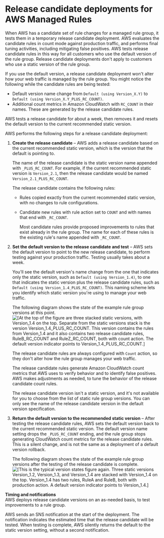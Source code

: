 # Release candidate deployments for AWS Managed Rules<a name="waf-managed-rule-groups-deployments-release-candidate"></a>

When AWS has a candidate set of rule changes for a managed rule group, it tests them in a temporary release candidate deployment\. AWS evaluates the candidate rules in count mode against production traffic, and performs final tuning activities, including mitigating false positives\. AWS tests release candidate rules in this way for all customers who use the default version of the rule group\. Release candidate deployments don't apply to customers who use a static version of the rule group\.

If you use the default version, a release candidate deployment won't alter how your web traffic is managed by the rule group\. You might notice the following while the candidate rules are being tested: 
+ Default version name change from `Default (using Version_X.Y)` to `Default (using Version_X.Y_PLUS_RC_COUNT)`\. 
+ Additional count metrics in Amazon CloudWatch with `RC_COUNT` in their names\. These are generated by the release candidate rules\.

AWS tests a release candidate for about a week, then removes it and resets the default version to the current recommended static version\. 

AWS performs the following steps for a release candidate deployment: 

1. **Create the release candidate** – AWS adds a release candidate based on the current recommended static version, which is the version that the default is pointing to\. 

   The name of the release candidate is the static version name appended with `_PLUS_RC_COUNT`\. For example, if the current recommended static version is `Version_2.1`, then the release candidate would be named `Version_2.1_PLUS_RC_COUNT`\.

   The release candidate contains the following rules: 
   + Rules copied exactly from the current recommended static version, with no changes to rule configurations\. 
   + Candidate new rules with rule action set to `COUNT` and with names that end with `_RC_COUNT`\. 

     Most candidate rules provide proposed improvements to rules that exist already in the rule group\. The name for each of these rules is the existing rule's name appended with `_RC_COUNT`\. 

1. **Set the default version to the release candidate and test** – AWS sets the default version to point to the new release candidate, to perform testing against your production traffic\. Testing usually takes about a week\.

    You'll see the default version's name change from the one that indicates only the static version, such as `Default (using Version_1.4)`, to one that indicates the static version plus the release candidate rules, such as `Default (using Version_1.4_PLUS_RC_COUNT)`\. This naming scheme lets you identify which static version you're using to manage your web traffic\. 

   The following diagram shows the state of the example rule group versions at this point\.   
![\[At the top of the figure are three stacked static versions, with Version_1.4 on the top. Separate from the static versions stack is the version Version_1.4_PLUS_RC_COUNT. This version contains the rules from Version_1.4 and it also contains two release candidate rules, RuleB_RC_COUNT and RuleZ_RC_COUNT, both with count action. The default version indicator points to Version_1.4_PLUS_RC_COUNT.\]](http://docs.aws.amazon.com/waf/latest/developerguide/)

   The release candidate rules are always configured with `Count` action, so they don't alter how the rule group manages your web traffic\. 

   The release candidate rules generate Amazon CloudWatch count metrics that AWS uses to verify behavior and to identify false positives\. AWS makes adjustments as needed, to tune the behavior of the release candidate count rules\. 

   The release candidate version isn't a static version, and it's not available for you to choose from the list of static rule group versions\. You can only see the name of the release candidate version in the default version specification\.

1. **Return the default version to the recommended static version** – After testing the release candidate rules, AWS sets the default version back to the current recommended static version\. The default version name setting drops the `_PLUS_RC_COUNT` ending, and the rule group stops generating CloudWatch count metrics for the release candidate rules\. This is a silent change, and is not the same as a deployment of a default version rollback\.

   The following diagram shows the state of the example rule group versions after the testing of the release candidate is complete\.   
![\[This is the typical version states figure again. Three static versions Version_1.2, Version_1.3, and Version_1.4 are stacked with Version_1.4 on the top. Version_1.4 has two rules, RuleA and RuleB, both with production action. A default version indicator points to Version_1.4.\]](http://docs.aws.amazon.com/waf/latest/developerguide/)

**Timing and notifications**  
AWS deploys release candidate versions on an as\-needed basis, to test improvements to a rule group\. 

AWS sends an SNS notification at the start of the deployment\. The notification indicates the estimated time that the release candidate will be tested\. When testing is complete, AWS silently returns the default to the static version setting, without a second notification\.